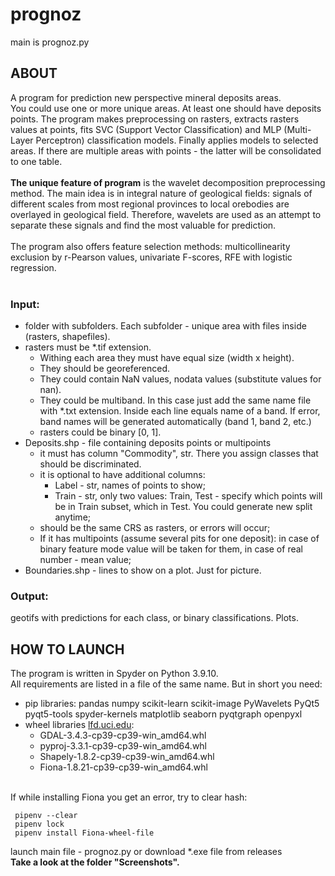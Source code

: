 # prognoz
main is prognoz.py

## ABOUT
A program for prediction new perspective mineral deposits areas.\
You could use one or more unique areas. At least one should have deposits points. The program makes preprocessing on rasters, extracts rasters values at points, fits SVC (Support Vector Classification) and MLP (Multi-Layer Perceptron) classification models. Finally applies models to selected areas. If there are multiple areas with points - the latter will be consolidated to one table.<br />
<br />
**The unique feature of program** is the wavelet decomposition preprocessing method. The main idea is in integral nature of geological fields: signals of different scales from most regional provinces to local orebodies are overlayed in geological field. Therefore, wavelets are used as an attempt to separate these signals and find the most valuable for prediction.<br />
<br />
The program also offers feature selection methods: multicollinearity exclusion by r-Pearson values, univariate F-scores, RFE with logistic regression.<br />
<br />
### Input:
- folder with subfolders. Each subfolder - unique area with files inside (rasters, shapefiles).
- rasters must be *.tif extension. 
    - Withing each area they must have equal size (width x height). 
    - They should be georeferenced. 
    - They could contain NaN values, nodata values (substitute values for nan). 
    - They could be multiband. In this case just add the same name file with *.txt extension. Inside each line equals name of a band. If error, band names will be generated automatically (band 1, band 2, etc.)
    - rasters could be binary [0, 1].
-   Deposits.shp - file containing deposits points or multipoints
    -  it must has column "Commodity", str. There you assign classes that should be discriminated.
    -  it is optional to have additional columns: 
        -  Label - str, names of points to show; 
        -  Train - str, only two values: Train, Test - specify which points will be in Train subset, which in Test. You could generate new split anytime; 
    -  should be the same CRS as rasters, or errors will occur;
    -  If it has multipoints (assume several pits for one deposit): in case of binary feature mode value will be taken for them, in case of real number - mean value;
-  Boundaries.shp - lines to show on a plot. Just for picture.

### Output: 
geotifs with predictions for each class, or binary classifications. Plots.

## HOW TO LAUNCH
The program is written in Spyder on Python 3.9.10.\
All requirements are listed in a file of the same name. But in short you need:
- pip libraries: pandas numpy scikit-learn scikit-image PyWavelets PyQt5 pyqt5-tools spyder-kernels matplotlib seaborn pyqtgraph openpyxl
- wheel libraries [lfd.uci.edu](https://www.lfd.uci.edu/~gohlke/pythonlibs/#gdal):
  - GDAL-3.4.3-cp39-cp39-win_amd64.whl
  - pyproj-3.3.1-cp39-cp39-win_amd64.whl
  - Shapely-1.8.2-cp39-cp39-win_amd64.whl
  - Fiona-1.8.21-cp39-cp39-win_amd64.whl
<br />
If while installing Fiona you get an error, try to clear hash:

     pipenv --clear
     pipenv lock
     pipenv install Fiona-wheel-file
launch main file - prognoz.py or download *.exe file from releases<br />
**Take a look at the folder "Screenshots".**
